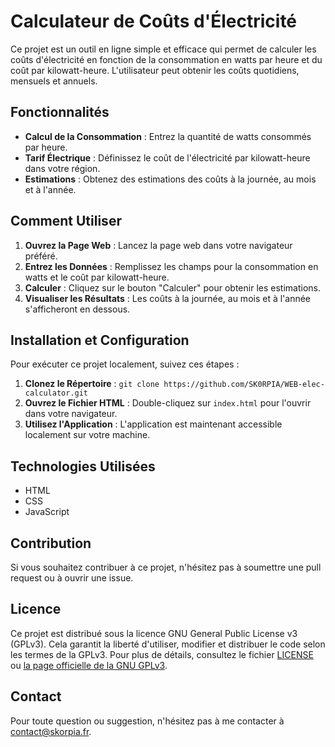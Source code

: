 # Calculateur de Coûts d'Électricité

Ce projet est un outil en ligne simple et efficace qui permet de calculer les coûts d'électricité en fonction de la consommation en watts par heure et du coût par kilowatt-heure. L'utilisateur peut obtenir les coûts quotidiens, mensuels et annuels.

## Fonctionnalités

- **Calcul de la Consommation** : Entrez la quantité de watts consommés par heure.
- **Tarif Électrique** : Définissez le coût de l'électricité par kilowatt-heure dans votre région.
- **Estimations** : Obtenez des estimations des coûts à la journée, au mois et à l'année.

## Comment Utiliser

1. **Ouvrez la Page Web** : Lancez la page web dans votre navigateur préféré.
2. **Entrez les Données** : Remplissez les champs pour la consommation en watts et le coût par kilowatt-heure.
3. **Calculer** : Cliquez sur le bouton "Calculer" pour obtenir les estimations.
4. **Visualiser les Résultats** : Les coûts à la journée, au mois et à l'année s'afficheront en dessous.

## Installation et Configuration

Pour exécuter ce projet localement, suivez ces étapes :

1. **Clonez le Répertoire** : `git clone https://github.com/SK0RPIA/WEB-elec-calculator.git`
2. **Ouvrez le Fichier HTML** : Double-cliquez sur `index.html` pour l'ouvrir dans votre navigateur.
3. **Utilisez l'Application** : L'application est maintenant accessible localement sur votre machine.

## Technologies Utilisées

- HTML
- CSS
- JavaScript

## Contribution

Si vous souhaitez contribuer à ce projet, n'hésitez pas à soumettre une pull request ou à ouvrir une issue.

## Licence

Ce projet est distribué sous la licence GNU General Public License v3 (GPLv3). Cela garantit la liberté d'utiliser, modifier et distribuer le code selon les termes de la GPLv3. Pour plus de détails, consultez le fichier [LICENSE](LICENSE) ou [la page officielle de la GNU GPLv3](https://www.gnu.org/licenses/gpl-3.0.html).

## Contact

Pour toute question ou suggestion, n'hésitez pas à me contacter à [contact@skorpia.fr](mailto:contact@skorpia.fr).
